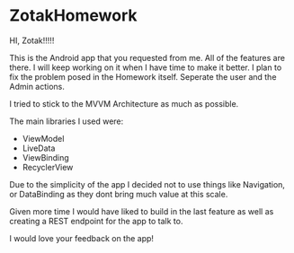 # ZotakHomework
HI, Zotak!!!!!

This is the Android app that you requested from me. 
All of the features are there. I will keep working on it when I have time to
make it better. I plan to fix the problem posed in the Homework itself. 
Seperate the user and the Admin actions.

I tried to stick to the MVVM Architecture as much as possible.

The main libraries I used were:
- ViewModel
- LiveData
- ViewBinding
- RecyclerView

Due to the simplicity of the app I decided not to use things like 
Navigation, or DataBinding as they dont bring much value at this scale.

Given more time I would have liked to build in the last feature as 
well as creating a REST endpoint for the app to talk to. 

I would love your feedback on the app!
